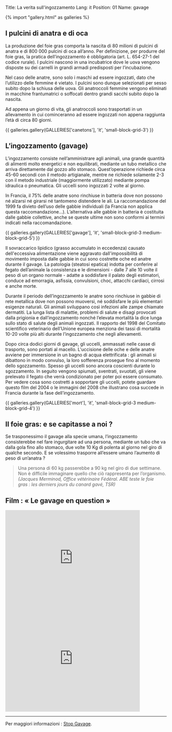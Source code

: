 Title: La verita sull'ingozzamento
Lang: it
Position: 01
Name: gavage

{% import "gallery.html" as galleries %}

I pulcini di anatra e di oca
----------------------------

La produzione del foie gras comporta la nascita di 80 milioni di pulcini di
anatra e di 800 000 pulcini di oca all’anno. Per definizione, per produrre del
foie gras, la pratica dell’ingozzamento é obbligatoria (art. L. 654-27-1 del
codice rurale). I pulcini nascono in una incubatrice dove le uova vengono
disposte su dei carrelli in grandi armadi predisposti per l’incubazione.

Nel caso delle anatre, sono solo i maschi ad essere ingozzati, dato che
l’utilizzo delle femmine é vietato. I pulcini sono dunque selezionati per sesso
subito dopo la schiusa delle uova. Gli anatroccoli femmine vengono eliminati in
macchine frantumatrici o soffocati dentro grandi sacchi subito dopo la nascita.

Ad appena un giorno di vita, gli anatroccoli sono trasportati in un allevamento
in cui cominceranno ad essere ingozzati non appena raggiunta l’età di circa 80
giorni.

{{ galleries.gallery(GALLERIES['canetons'], 'it', 'small-block-grid-3') }}

L’ingozzamento (gavage)
-----------------------

L’ingozzamento consiste nell’amministrare agli animali, una grande quantità di
alimenti molto energetici e non equilibrati, mediante un tubo metallico che
arriva direttamente dal gozzo allo stomaco. Quest’operazione richiede circa
45-60 secondi con il metodo artigianale, mentre ne richiede solamente 2-3 con
il metodo industriale (maggiormente utilizzato) mediante pompa idraulica o
pneumatica. Gli uccelli sono ingozzati 2 volte al giorno.

In Francia, il 75% delle anatre sono rinchiuse in batteria dove non possono né
alzarsi né girarsi né tantomeno distendere le ali. La raccomandazione del 1999
fa divieto dell’uso delle gabbie individuali (la Francia non applica questa
raccomandazione…). L’alternativa alle gabbie in batteria è costituita dalle
gabbie collettive, anche se queste ultime non sono conformi ai termini indicati
nella raccomandazione.

{{ galleries.gallery(GALLERIES['gavage'], 'it', 'small-block-grid-3 medium-block-grid-5') }}

Il sovraccarico lipidico (grasso accumulato in eccedenza) causato
dell'eccessiva alimentazione viene aggravato dall'impossibilità di movimento
imposta dalle gabbie in cui sono costrette oche ed anatre durante il gavage. La
patologia (steatosi epatica) indotta per conferire al fegato dell’animale la
consistenza e le dimensioni - dalle 7 alle 10 volte il peso di un organo
normale - adatte a soddisfare il palato degli estimatori, conduce ad emorragia,
asfissia, convulsioni, choc, attacchi cardiaci, cirrosi e anche morte.

Durante il periodo dell’ingozzamento le anatre sono rinchiuse in gabbie di rete
metallica dove non possono muoversi, né soddisfare le più elementari esigenze
naturali. Gli animali sviluppano così infezioni alle zampe chiamate dermatiti.
La lunga lista di malattie, problemi di salute e disagi provocati dalla
prigionia e dall’ingozzamento nonché l’elevata mortalità la dice lunga sullo
stato di salute degli animali ingozzati. Il rapporto del 1998 del Comitato
scientifico veterinario dell’Unione europea menziona dei tassi di mortalità
10-20 volte più alti durante l’ingozzamento che negli allevamenti.

Dopo circa dodici giorni di gavage, gli uccelli, ammassati nelle casse di
trasporto, sono portati al macello.  L'uccisione delle oche e delle anatre
avviene per immersione in un bagno di acqua elettrificata : gli animali si
dibattono in modo convulso, la loro sofferenza prosegue fino al momento dello
sgozzamento. Spesso gli uccelli sono ancora coscienti durante lo sgozzamento.
In seguito vengono spiumati, sventrati, svuotati, gli viene prelevato il fegato
che verrà condizionato per poter poi essere consumato.  Per vedere cosa sono
costretti a sopportare gli uccelli, potete guardare questo film del 2004 o le
immagini del 2008 che illustrano cosa succede in Francia durante la fase
dell’ingozzamento.

{{ galleries.gallery(GALLERIES['mort'], 'it', 'small-block-grid-3 medium-block-grid-4') }}

Il foie gras: e se capitasse a noi ?
------------------------------------

Se trasponessimo il gavage alla specie umana, l’ingozzamento consisterebbe nel
fare ingurgitare ad una persona, mediante un tubo che va dalla gola fino allo
stomaco, due volte 10 Kg di polenta al giorno nel giro di qualche secondo. E se
volessimo trasporre all’essere umano l’aumento di peso di un’anatra ?

<blockquote>Una persona di 60 kg passerebbe a 90 kg nel giro di due settimane.
Non è difficile immaginare quello che ciò rappresenta per l’organismo.
<cite>(Jacques Merminod, Office vétérinaire Fédéral. ABE teste le foie gras : les
derniers jours du canard gavé, TSR)</cite></blockquote>

Film : « Le gavage en question »
--------------------------------

<div class="row">
    <div class="medium-6 columns">
        <div class="flex-video">
            <iframe width="420" height="315" src="https://www.youtube.com/embed/q_tiawmBKek" frameborder="0" allowfullscreen></iframe>
        </div>
    </div>
    <div class="medium-6 columns">
        <div class="flex-video">
            <iframe width="420" height="315" src="https://www.youtube.com/embed/COj-LdVdQmY" frameborder="0" allowfullscreen></iframe>
        </div>
    </div>
</div>

---

Per maggiori informazioni : [Stop Gavage](http://www.stopgavage.com/).
